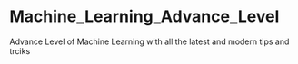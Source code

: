 # Machine_Learning_Advance_Level
Advance Level of Machine Learning with all the latest and modern tips and trciks
